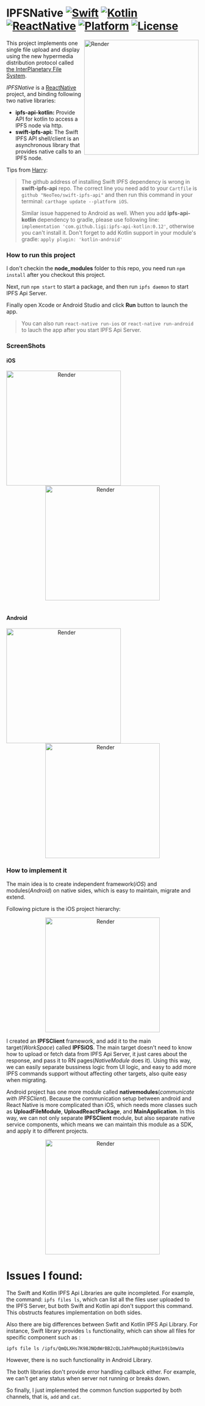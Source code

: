 # IPFSNative [![Swift](https://img.shields.io/badge/swift-4.1-orange.svg?style=flat)](#) [![Kotlin](https://img.shields.io/badge/kotlin-1.2.41-green.svg?style=flat)](#) [![ReactNative](https://img.shields.io/badge/ReactNative-0.57.0-blue.svg?style=flat)](#) [![Platform](https://img.shields.io/badge/platform-iOS|android-lightgrey.svg?style=flat)](#) [![License](https://img.shields.io/badge/license-MIT-blue.svg?style=flat)](https://opensource.org/licenses/MIT)

<img src="Resources/logo.png" width=300 alt="Render" align=right />

This project implements one single file upload and display using the new hypermedia distribution protocol called [the InterPlanetary File System](https://github.com/ipfs/ipfs).

*IPFSNative* is a [ReactNative](https://github.com/facebook/react-native) project, and binding following two native libraries:  

* **ipfs-api-kotlin:** Provide API for kotlin to access a IPFS node via http.
* **swift-ipfs-api:** The Swift IPFS API shell/client is an asynchronous library that provides native calls to an IPFS node.

Tips from [Harry](https://harryyan.iceloof.com/):

>  The github address of installing Swift IPFS dependency is wrong in **swift-ipfs-api** repo. The correct line you need add to your `Cartfile` is `github "NeoTeo/swift-ipfs-api"` and then run this command in your terminal: `carthage update --platform iOS`.
> 
>
>  Similar issue happened to Android as well. When you add **ipfs-api-kotlin** dependency to gradle, please use following line: `implementation 'com.github.ligi:ipfs-api-kotlin:0.12'`, otherwise you can't install it. Don't forget to add Kotlin support in your module's gradle: `apply plugin: 'kotlin-android'`

### How to run this project

I don't checkin the **node_modules** folder to this repo, you need run `npm install` after you checkout this project.

Next, run `npm start` to start a package, and then run `ipfs daemon` to start IPFS Api Server.

Finally open Xcode or Android Studio and click **Run** button to launch the app.

>  You can also run `react-native run-ios` or `react-native run-android` to lauch the app after you start IPFS Api Server.


### ScreenShots

#### iOS

<div style="text-align:center" markdown="1">
	<img src="Resources/IPFSiOS_before.png" width=300 alt="Render" align=left />
	<img src="Resources/IPFSiOS_after.png" width=300 alt="Render" align=center />
</div>

<br />

#### Android
<div style="text-align:center" markdown="1">
	<img src="Resources/IPFSAndroid_before.png" width=300 alt="Render" align=left />
	<img src="Resources/IPFSAndroid_after.png" width=300 alt="Render" align=center />
</div>

### How to implement it

The main idea is to create independent framework(*iOS*) and modules(*Android*) on native sides, which is easy to maintain, migrate and extend.

Following picture is the iOS project hierarchy:
<p align="center">
	<img src="Resources/project_iOS.png" width=300 alt="Render" align=center />
</p>

I created an **IPFSClient** framework, and add it to the main target(*WorkSpace*) called **IPFSiOS**. The main target doesn't need to know how to upload or fetch data from IPFS Api Server, it just cares about the response, and pass it to RN pages(*NativeModule* does it). Using this way, we can easily separate bussiness logic from UI logic, and easy to add more IPFS commands support without affecting other targets, also quite easy when migrating.

Android project has one more module called **nativemodules**(*communicate with IPFSClient*). Because the communication setup between android and React Native is more complicated than iOS, which needs more classes such as **UploadFileModule**, **UploadReactPackage**, and **MainApplication**. In this way, we can not only separate **IPFSClient** module, but also separate native service components, which means we can maintain this module as a SDK, and apply it to different projects.

<p align="center">
	<img src="Resources/project_android.png" width=300 alt="Render" align=center />
</p>


# Issues I found:
The Swift and Kotlin IPFS Api Libraries are quite incompleted. For example, the command: `ipfs files ls`, which can list all the files user uploaded to the IPFS Server, but both Swift and Kotlin api don't support this command. This obstructs features implementation on both sides.

Also there are big differences between Swfit and Kotlin IPFS Api Library. For instance, Swift library provides `ls` functionality, which can show all files for specific component such as :

`ipfs file ls /ipfs/QmQLXHs7K98JNQdWrBB2cQLJahPhmupbDjRuH1b9ibmwVa`

However, there is no such functionality in Android Library. 

The both libraries don't provide error handling callback either. For example, we can't get any status when server not running or breaks down.

So finally, I just implemented the common function supported by both channels, that is, `add` and `cat`.